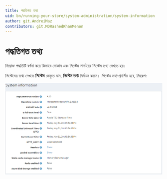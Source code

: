 ```yaml
---
title: পদ্ধতিগত তথ্য
uid: bn/running-your-store/system-administration/system-information
author: git.AndreiMaz
contributors: git.MDRashedKhanMenon
---
```


# পদ্ধতিগত তথ্য

নিম্নোক্ত পদ্ধতিটি বর্ণনা করে কিভাবে দোকান এবং সিস্টেম সার্ভারের সিস্টেম তথ্য দেখতে হয়।

সিস্টেমের তথ্য দেখতে **সিস্টেম** মেনুতে যান, **সিস্টেম তথ্য** নির্বাচন করুন। *সিস্টেম তথ্য* প্রদর্শিত হবে, নিম্নরূপ:

![পদ্ধতিগত তথ্য](_static/system-information/system-information.png)